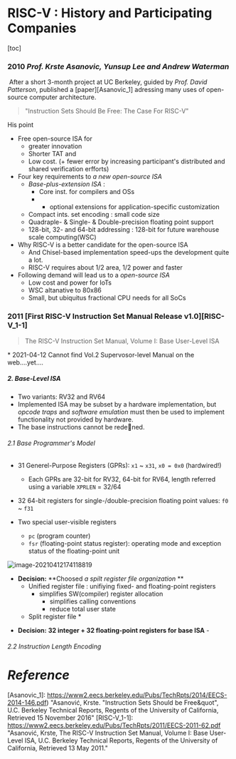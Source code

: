 # RISC-V :  History and Participating Companies

[toc]





###  2010 	*Prof. Krste Asanovic, Yunsup Lee and Andrew Waterman*

​			After a short 3-month project at UC Berkeley, guided by *Prof. David Patterson*, published a [paper][Asanovic_1] adressing many uses of open-source computer architecture.

> "Instruction Sets Should Be Free: The Case For RISC-V"



His point 

- Free open-source ISA for 
  - greater innovation
  - Shorter TAT and 
  - Low cost. (+ fewer error by increasing participant's distributed and shared verification erfforts)
- Four key requirements to *a new open-source ISA*
  - *Base-plus-extension ISA* : 
    -  Core inst. for compilers and OSs 
    - + optional extensions for application-specific customization
  - Compact ints. set encoding :  small code size
  - Quadraple- & Single- & Double-precision floating point support
  - 128-bit, 32- and 64-bit addressing :   128-bit for future warehouse scale computing(WSC)
- Why RISC-V is a better candidate for the open-source ISA
  - And Chisel-based implementation speed-ups the development quite a lot.
  - RISC-V requires about 1/2 area, 1/2 power and faster
- Following demand will lead us to a *open-source ISA*
  - Low cost and power for IoTs
  - WSC altanative to 80x86
  - Small, but ubiquitus fractional CPU needs for all SoCs



### 2011 [First RISC-V Instruction Set Manual Release v1.0][RISC-V_1-1]

> The RISC-V Instruction Set Manual, Volume I: Base User-Level ISA

\* 2021-04-12  Cannot find Vol.2 Supervosor-level Manual on the web....yet....



#### 

##### 2. Base-Level ISA

- Two variants:   RV32 and RV64
- Implemented ISA may be subset by a hardware implementation, but *opcode traps* and *software emulation* must then be used to implement functionality not provided by hardware.
- The base instructions cannot be redened.

###### 2.1 Base Programmer's Model

- 31 Generel-Purpose Registers (GPRs):  `x1` ~ `x31`,    `x0 = 0x0` (hardwired!)

  - Each GPRs are 32-bit for RV32, 64-bit for RV64, length referred using a variable `XPRLEN` = 32/64 

- 32 64-bit registers for single-/double-precision floating point values: `f0` ~ `f31`

- Two special user-visible registers

  - `pc` (program counter)
  - `fsr` (floating-point status register):  operating mode and exception status of the floating-point unit

  

![image-20210412174118819](C:\Users\이승환\AppData\Roaming\Typora\typora-user-images\image-20210412174118819.png)

   *  **Decision:**  **Choosed *a spilt register file organization* **
         *  Unified register file :   unifiying fixed- and floating-point registers
            *  simplifies SW(compiler) register allocation
               *  simplifies calling conventions
               *  reduce total user state
         *  Split register file
               *  

   - **Decision:**  **32 integer + 32 floating-point registers for base ISA**
             - 





###### 2.2 Instruction Length Encoding







# *Reference*

[Asanovic_1]: https://www2.eecs.berkeley.edu/Pubs/TechRpts/2014/EECS-2014-146.pdf)	"Asanović, Krste. \"Instruction Sets Should be Free&quot\", U.C. Berkeley Technical Reports, Regents of the University of California, Retrieved 15 November 2016"
[RISC-V_1-1]: https://www2.eecs.berkeley.edu/Pubs/TechRpts/2011/EECS-2011-62.pdf	"Asanović, Krste, The RISC-V Instruction Set Manual, Volume I: Base User-Level ISA, U.C. Berkeley Technical Reports, Regents of the University of California, Retrieved 13 May 2011."



